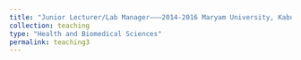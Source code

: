 ```yaml
---
title: "Junior Lecturer/Lab Manager——–2014-2016 Maryam University, Kabul Afghanistan- 2014-2016"
collection: teaching
type: "Health and Biomedical Sciences"
permalink: teaching3
---
```

